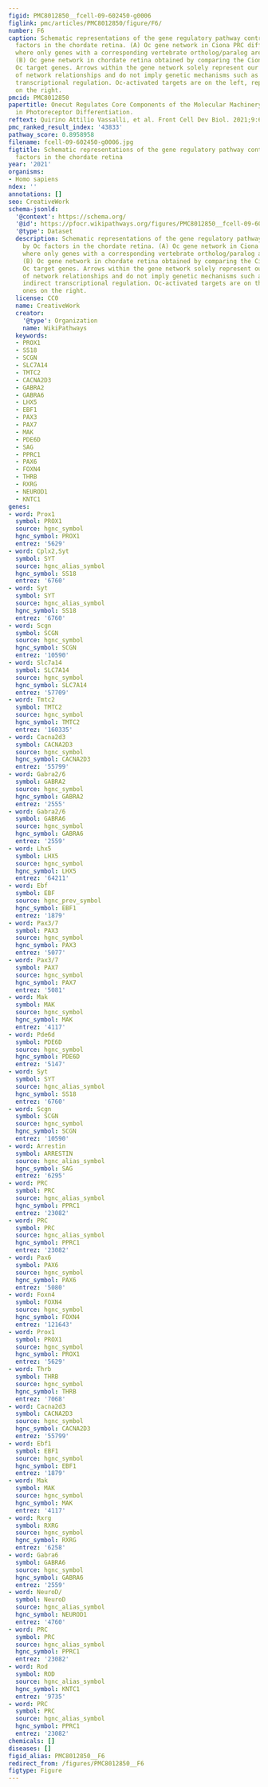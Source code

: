 ```yaml
---
figid: PMC8012850__fcell-09-602450-g0006
figlink: pmc/articles/PMC8012850/figure/F6/
number: F6
caption: Schematic representations of the gene regulatory pathway controlled by Oc
  factors in the chordate retina. (A) Oc gene network in Ciona PRC differentiation
  where only genes with a corresponding vertebrate ortholog/paralog are reported.
  (B) Oc gene network in chordate retina obtained by comparing the Ciona and vertebrate
  Oc target genes. Arrows within the gene network solely represent our current understanding
  of network relationships and do not imply genetic mechanisms such as direct or indirect
  transcriptional regulation. Oc-activated targets are on the left, repressed ones
  on the right.
pmcid: PMC8012850
papertitle: Onecut Regulates Core Components of the Molecular Machinery for Neurotransmission
  in Photoreceptor Differentiation.
reftext: Quirino Attilio Vassalli, et al. Front Cell Dev Biol. 2021;9:602450.
pmc_ranked_result_index: '43833'
pathway_score: 0.8958958
filename: fcell-09-602450-g0006.jpg
figtitle: Schematic representations of the gene regulatory pathway controlled by Oc
  factors in the chordate retina
year: '2021'
organisms:
- Homo sapiens
ndex: ''
annotations: []
seo: CreativeWork
schema-jsonld:
  '@context': https://schema.org/
  '@id': https://pfocr.wikipathways.org/figures/PMC8012850__fcell-09-602450-g0006.html
  '@type': Dataset
  description: Schematic representations of the gene regulatory pathway controlled
    by Oc factors in the chordate retina. (A) Oc gene network in Ciona PRC differentiation
    where only genes with a corresponding vertebrate ortholog/paralog are reported.
    (B) Oc gene network in chordate retina obtained by comparing the Ciona and vertebrate
    Oc target genes. Arrows within the gene network solely represent our current understanding
    of network relationships and do not imply genetic mechanisms such as direct or
    indirect transcriptional regulation. Oc-activated targets are on the left, repressed
    ones on the right.
  license: CC0
  name: CreativeWork
  creator:
    '@type': Organization
    name: WikiPathways
  keywords:
  - PROX1
  - SS18
  - SCGN
  - SLC7A14
  - TMTC2
  - CACNA2D3
  - GABRA2
  - GABRA6
  - LHX5
  - EBF1
  - PAX3
  - PAX7
  - MAK
  - PDE6D
  - SAG
  - PPRC1
  - PAX6
  - FOXN4
  - THRB
  - RXRG
  - NEUROD1
  - KNTC1
genes:
- word: Prox1
  symbol: PROX1
  source: hgnc_symbol
  hgnc_symbol: PROX1
  entrez: '5629'
- word: Cplx2,Syt
  symbol: SYT
  source: hgnc_alias_symbol
  hgnc_symbol: SS18
  entrez: '6760'
- word: Syt
  symbol: SYT
  source: hgnc_alias_symbol
  hgnc_symbol: SS18
  entrez: '6760'
- word: Scgn
  symbol: SCGN
  source: hgnc_symbol
  hgnc_symbol: SCGN
  entrez: '10590'
- word: Slc7a14
  symbol: SLC7A14
  source: hgnc_symbol
  hgnc_symbol: SLC7A14
  entrez: '57709'
- word: Tmtc2
  symbol: TMTC2
  source: hgnc_symbol
  hgnc_symbol: TMTC2
  entrez: '160335'
- word: Cacna2d3
  symbol: CACNA2D3
  source: hgnc_symbol
  hgnc_symbol: CACNA2D3
  entrez: '55799'
- word: Gabra2/6
  symbol: GABRA2
  source: hgnc_symbol
  hgnc_symbol: GABRA2
  entrez: '2555'
- word: Gabra2/6
  symbol: GABRA6
  source: hgnc_symbol
  hgnc_symbol: GABRA6
  entrez: '2559'
- word: Lhx5
  symbol: LHX5
  source: hgnc_symbol
  hgnc_symbol: LHX5
  entrez: '64211'
- word: Ebf
  symbol: EBF
  source: hgnc_prev_symbol
  hgnc_symbol: EBF1
  entrez: '1879'
- word: Pax3/7
  symbol: PAX3
  source: hgnc_symbol
  hgnc_symbol: PAX3
  entrez: '5077'
- word: Pax3/7
  symbol: PAX7
  source: hgnc_symbol
  hgnc_symbol: PAX7
  entrez: '5081'
- word: Mak
  symbol: MAK
  source: hgnc_symbol
  hgnc_symbol: MAK
  entrez: '4117'
- word: Pde6d
  symbol: PDE6D
  source: hgnc_symbol
  hgnc_symbol: PDE6D
  entrez: '5147'
- word: Syt
  symbol: SYT
  source: hgnc_alias_symbol
  hgnc_symbol: SS18
  entrez: '6760'
- word: Scgn
  symbol: SCGN
  source: hgnc_symbol
  hgnc_symbol: SCGN
  entrez: '10590'
- word: Arrestin
  symbol: ARRESTIN
  source: hgnc_alias_symbol
  hgnc_symbol: SAG
  entrez: '6295'
- word: PRC
  symbol: PRC
  source: hgnc_alias_symbol
  hgnc_symbol: PPRC1
  entrez: '23082'
- word: PRC
  symbol: PRC
  source: hgnc_alias_symbol
  hgnc_symbol: PPRC1
  entrez: '23082'
- word: Pax6
  symbol: PAX6
  source: hgnc_symbol
  hgnc_symbol: PAX6
  entrez: '5080'
- word: Foxn4
  symbol: FOXN4
  source: hgnc_symbol
  hgnc_symbol: FOXN4
  entrez: '121643'
- word: Prox1
  symbol: PROX1
  source: hgnc_symbol
  hgnc_symbol: PROX1
  entrez: '5629'
- word: Thrb
  symbol: THRB
  source: hgnc_symbol
  hgnc_symbol: THRB
  entrez: '7068'
- word: Cacna2d3
  symbol: CACNA2D3
  source: hgnc_symbol
  hgnc_symbol: CACNA2D3
  entrez: '55799'
- word: Ebf1
  symbol: EBF1
  source: hgnc_symbol
  hgnc_symbol: EBF1
  entrez: '1879'
- word: Mak
  symbol: MAK
  source: hgnc_symbol
  hgnc_symbol: MAK
  entrez: '4117'
- word: Rxrg
  symbol: RXRG
  source: hgnc_symbol
  hgnc_symbol: RXRG
  entrez: '6258'
- word: Gabra6
  symbol: GABRA6
  source: hgnc_symbol
  hgnc_symbol: GABRA6
  entrez: '2559'
- word: NeuroD/
  symbol: NeuroD
  source: hgnc_alias_symbol
  hgnc_symbol: NEUROD1
  entrez: '4760'
- word: PRC
  symbol: PRC
  source: hgnc_alias_symbol
  hgnc_symbol: PPRC1
  entrez: '23082'
- word: Rod
  symbol: ROD
  source: hgnc_alias_symbol
  hgnc_symbol: KNTC1
  entrez: '9735'
- word: PRC
  symbol: PRC
  source: hgnc_alias_symbol
  hgnc_symbol: PPRC1
  entrez: '23082'
chemicals: []
diseases: []
figid_alias: PMC8012850__F6
redirect_from: /figures/PMC8012850__F6
figtype: Figure
---
```


